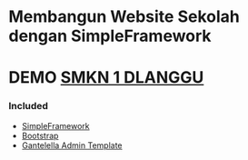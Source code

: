 # Membangun Website Sekolah dengan SimpleFramework
# DEMO <a href="http://smkn1dlanggu.hol.es">SMKN 1 DLANGGU</a>
<h3>Included</h3>
<ul>
	<li><a href="https://github.com/bangadam/SimpleFraework">SimpleFramework</a></li>
	<li><a href="http://getbootstrap.com/">Bootstrap</a></li>
	<li><a href="https://github.com/puikinsh/gentelella">Gantelella Admin Template</a></li>
</ul>
